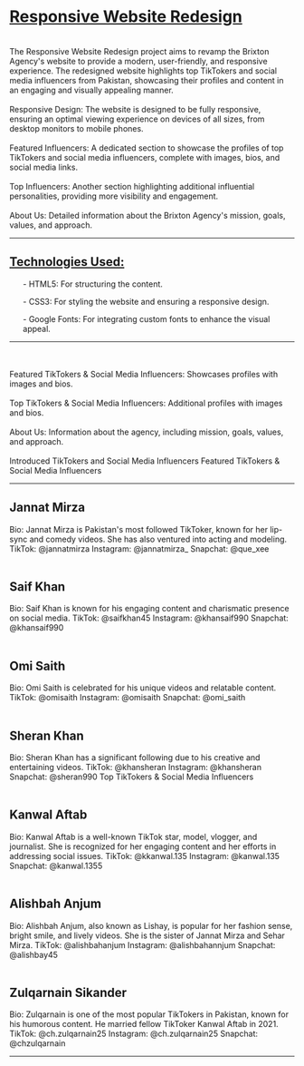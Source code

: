 <h1><u><b>Responsive Website Redesign</b></u></h1>
<br>
The Responsive Website Redesign project aims to revamp the Brixton Agency's website to provide a modern, user-friendly, and responsive experience. The redesigned website highlights top TikTokers and social media influencers from Pakistan, showcasing their profiles and content in an engaging and visually appealing manner.
<br><br>
Responsive Design: The website is designed to be fully responsive, ensuring an optimal viewing experience on devices of all sizes, from desktop monitors to mobile phones.
<br><br>
Featured Influencers: A dedicated section to showcase the profiles of top TikTokers and social media influencers, complete with images, bios, and social media links.
<br><br>
Top Influencers: Another section highlighting additional influential personalities, providing more visibility and engagement.
<br><br>
About Us: Detailed information about the Brixton Agency's mission, goals, values, and approach.
<br>
<hr>
<u><b><h2>Technologies Used:</h2></b></u>
<ul>- HTML5: For structuring the content.</ul>
<ul>- CSS3: For styling the website and ensuring a responsive design.</ul>
<ul>- Google Fonts: For integrating custom fonts to enhance the visual appeal.</ul>
<hr>
<br><br>
Featured TikTokers & Social Media Influencers: Showcases profiles with images and bios.
<br><br>
Top TikTokers & Social Media Influencers: Additional profiles with images and bios.
<br><br>
About Us: Information about the agency, including mission, goals, values, and approach.
<br><br>
Introduced TikTokers and Social Media Influencers
Featured TikTokers & Social Media Influencers
<hr>
<h2>Jannat Mirza</h2>
Bio: Jannat Mirza is Pakistan's most followed TikToker, known for her lip-sync and comedy videos. She has also ventured into acting and modeling.
TikTok: @jannatmirza
Instagram: @jannatmirza_
Snapchat: @que_xee
<br><br>
<h2>Saif Khan</h2>
Bio: Saif Khan is known for his engaging content and charismatic presence on social media.
TikTok: @saifkhan45
Instagram: @khansaif990
Snapchat: @khansaif990
<br><br>
<h2>Omi Saith</h2>
Bio: Omi Saith is celebrated for his unique videos and relatable content.
TikTok: @omisaith
Instagram: @omisaith
Snapchat: @omi_saith
<br><br>
<h2>Sheran Khan</h2>
Bio: Sheran Khan has a significant following due to his creative and entertaining videos.
TikTok: @khansheran
Instagram: @khansheran
Snapchat: @sheran990
Top TikTokers & Social Media Influencers
<br><br>
<h2>Kanwal Aftab</h2>
Bio: Kanwal Aftab is a well-known TikTok star, model, vlogger, and journalist. She is recognized for her engaging content and her efforts in addressing social issues.
TikTok: @kkanwal.135
Instagram: @kanwal.135
Snapchat: @kanwal.1355
<br><br>
<h2>Alishbah Anjum</h2>
Bio: Alishbah Anjum, also known as Lishay, is popular for her fashion sense, bright smile, and lively videos. She is the sister of Jannat Mirza and Sehar Mirza.
TikTok: @alishbahanjum
Instagram: @alishbahannjum
Snapchat: @alishbay45
<br><br>
<h2>Zulqarnain Sikander</h2>
Bio: Zulqarnain is one of the most popular TikTokers in Pakistan, known for his humorous content. He married fellow TikToker Kanwal Aftab in 2021.
TikTok: @ch.zulqarnain25
Instagram: @ch.zulqarnain25
Snapchat: @chzulqarnain
<hr>
